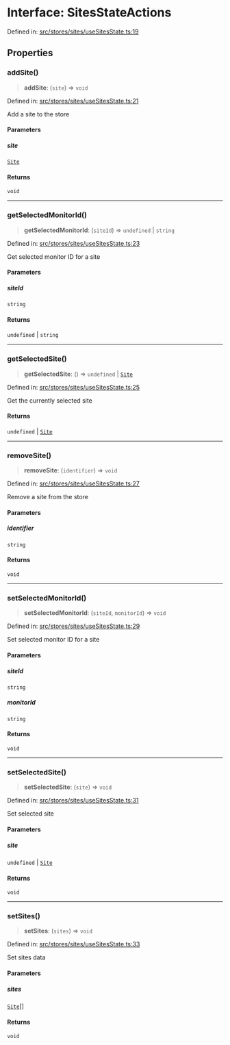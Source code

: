# Interface: SitesStateActions

Defined in: [src/stores/sites/useSitesState.ts:19](https://github.com/Nick2bad4u/Uptime-Watcher/blob/dca5483e793478722cd3e6e125cafcec5fc771f0/src/stores/sites/useSitesState.ts#L19)

## Properties

### addSite()

> **addSite**: (`site`) => `void`

Defined in: [src/stores/sites/useSitesState.ts:21](https://github.com/Nick2bad4u/Uptime-Watcher/blob/dca5483e793478722cd3e6e125cafcec5fc771f0/src/stores/sites/useSitesState.ts#L21)

Add a site to the store

#### Parameters

##### site

[`Site`](../../../../../shared/types/interfaces/Site.md)

#### Returns

`void`

***

### getSelectedMonitorId()

> **getSelectedMonitorId**: (`siteId`) => `undefined` \| `string`

Defined in: [src/stores/sites/useSitesState.ts:23](https://github.com/Nick2bad4u/Uptime-Watcher/blob/dca5483e793478722cd3e6e125cafcec5fc771f0/src/stores/sites/useSitesState.ts#L23)

Get selected monitor ID for a site

#### Parameters

##### siteId

`string`

#### Returns

`undefined` \| `string`

***

### getSelectedSite()

> **getSelectedSite**: () => `undefined` \| [`Site`](../../../../../shared/types/interfaces/Site.md)

Defined in: [src/stores/sites/useSitesState.ts:25](https://github.com/Nick2bad4u/Uptime-Watcher/blob/dca5483e793478722cd3e6e125cafcec5fc771f0/src/stores/sites/useSitesState.ts#L25)

Get the currently selected site

#### Returns

`undefined` \| [`Site`](../../../../../shared/types/interfaces/Site.md)

***

### removeSite()

> **removeSite**: (`identifier`) => `void`

Defined in: [src/stores/sites/useSitesState.ts:27](https://github.com/Nick2bad4u/Uptime-Watcher/blob/dca5483e793478722cd3e6e125cafcec5fc771f0/src/stores/sites/useSitesState.ts#L27)

Remove a site from the store

#### Parameters

##### identifier

`string`

#### Returns

`void`

***

### setSelectedMonitorId()

> **setSelectedMonitorId**: (`siteId`, `monitorId`) => `void`

Defined in: [src/stores/sites/useSitesState.ts:29](https://github.com/Nick2bad4u/Uptime-Watcher/blob/dca5483e793478722cd3e6e125cafcec5fc771f0/src/stores/sites/useSitesState.ts#L29)

Set selected monitor ID for a site

#### Parameters

##### siteId

`string`

##### monitorId

`string`

#### Returns

`void`

***

### setSelectedSite()

> **setSelectedSite**: (`site`) => `void`

Defined in: [src/stores/sites/useSitesState.ts:31](https://github.com/Nick2bad4u/Uptime-Watcher/blob/dca5483e793478722cd3e6e125cafcec5fc771f0/src/stores/sites/useSitesState.ts#L31)

Set selected site

#### Parameters

##### site

`undefined` | [`Site`](../../../../../shared/types/interfaces/Site.md)

#### Returns

`void`

***

### setSites()

> **setSites**: (`sites`) => `void`

Defined in: [src/stores/sites/useSitesState.ts:33](https://github.com/Nick2bad4u/Uptime-Watcher/blob/dca5483e793478722cd3e6e125cafcec5fc771f0/src/stores/sites/useSitesState.ts#L33)

Set sites data

#### Parameters

##### sites

[`Site`](../../../../../shared/types/interfaces/Site.md)[]

#### Returns

`void`
